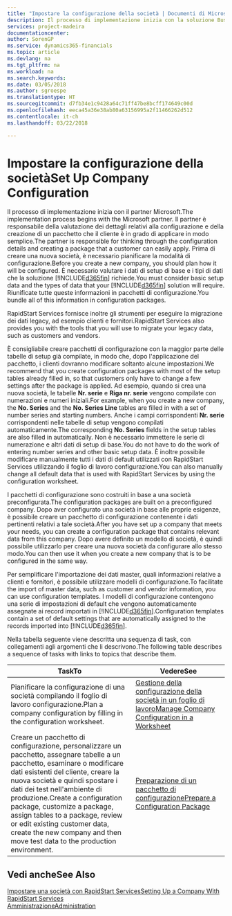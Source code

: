 ```yaml
---
title: "Impostare la configurazione della società | Documenti di Microsoft"
description: Il processo di implementazione inizia con la soluzione Business Central necessaria. Riunificate tutte queste informazioni nei pacchetti di configurazione.
services: project-madeira
documentationcenter: 
author: SorenGP
ms.service: dynamics365-financials
ms.topic: article
ms.devlang: na
ms.tgt_pltfrm: na
ms.workload: na
ms.search.keywords: 
ms.date: 03/05/2018
ms.author: sgroespe
ms.translationtype: HT
ms.sourcegitcommit: d7fb34e1c9428a64c71ff47be8bcff174649c00d
ms.openlocfilehash: eeca45a36e38ab80a63156995a2f11466262d512
ms.contentlocale: it-ch
ms.lasthandoff: 03/22/2018

---
```

# <a name="set-up-company-configuration"></a><span data-ttu-id="5271c-104">Impostare la configurazione della società</span><span class="sxs-lookup"><span data-stu-id="5271c-104">Set Up Company Configuration</span></span>
<span data-ttu-id="5271c-105">Il processo di implementazione inizia con il partner Microsoft.</span><span class="sxs-lookup"><span data-stu-id="5271c-105">The implementation process begins with the Microsoft partner.</span></span> <span data-ttu-id="5271c-106">Il partner è responsabile della valutazione dei dettagli relativi alla configurazione e della creazione di un pacchetto che il cliente è in grado di applicare in modo semplice.</span><span class="sxs-lookup"><span data-stu-id="5271c-106">The partner is responsible for thinking through the configuration details and creating a package that a customer can easily apply.</span></span> <span data-ttu-id="5271c-107">Prima di creare una nuova società, è necessario pianificare la modalità di configurazione.</span><span class="sxs-lookup"><span data-stu-id="5271c-107">Before you create a new company, you should plan how it will be configured.</span></span> <span data-ttu-id="5271c-108">È necessario valutare i dati di setup di base e i tipi di dati che la soluzione [!INCLUDE[d365fin](includes/d365fin_md.md)] richiede.</span><span class="sxs-lookup"><span data-stu-id="5271c-108">You must consider basic setup data and the types of data that your [!INCLUDE[d365fin](includes/d365fin_md.md)] solution will require.</span></span> <span data-ttu-id="5271c-109">Riunificate tutte queste informazioni in pacchetti di configurazione.</span><span class="sxs-lookup"><span data-stu-id="5271c-109">You bundle all of this information in configuration packages.</span></span>

<span data-ttu-id="5271c-110">RapidStart Services fornisce inoltre gli strumenti per eseguire la migrazione dei dati legacy, ad esempio clienti e fornitori.</span><span class="sxs-lookup"><span data-stu-id="5271c-110">RapidStart Services also provides you with the tools that you will use to migrate your legacy data, such as customers and vendors.</span></span>  

<span data-ttu-id="5271c-111">È consigliabile creare pacchetti di configurazione con la maggior parte delle tabelle di setup già compilate, in modo che, dopo l'applicazione del pacchetto, i clienti dovranno modificare soltanto alcune impostazioni.</span><span class="sxs-lookup"><span data-stu-id="5271c-111">We recommend that you create configuration packages with most of the setup tables already filled in, so that customers only have to change a few settings after the package is applied.</span></span> <span data-ttu-id="5271c-112">Ad esempio, quando si crea una nuova società, le tabelle **Nr. serie** e **Riga nr. serie** vengono compilate con numerazioni e numeri iniziali.</span><span class="sxs-lookup"><span data-stu-id="5271c-112">For example, when you create a new company, the **No. Series** and the **No. Series Line** tables are filled in with a set of number series and starting numbers.</span></span> <span data-ttu-id="5271c-113">Anche i campi corrispondenti **Nr. serie** corrispondenti nelle tabelle di setup vengono compilati automaticamente.</span><span class="sxs-lookup"><span data-stu-id="5271c-113">The corresponding **No. Series** fields in the setup tables are also filled in automatically.</span></span> <span data-ttu-id="5271c-114">Non è necessario immettere le serie di numerazione e altri dati di setup di base.</span><span class="sxs-lookup"><span data-stu-id="5271c-114">You do not have to do the work of entering number series and other basic setup data.</span></span> <span data-ttu-id="5271c-115">È inoltre possibile modificare manualmente tutti i dati di default utilizzati con RapidStart Services utilizzando il foglio di lavoro configurazione.</span><span class="sxs-lookup"><span data-stu-id="5271c-115">You can also manually change all default data that is used with RapidStart Services by using the configuration worksheet.</span></span>  

<span data-ttu-id="5271c-116">I pacchetti di configurazione sono costruiti in base a una società preconfigurata.</span><span class="sxs-lookup"><span data-stu-id="5271c-116">The configuration packages are built on a preconfigured company.</span></span> <span data-ttu-id="5271c-117">Dopo aver configurato una società in base alle proprie esigenze, è possibile creare un pacchetto di configurazione contenente i dati pertinenti relativi a tale società.</span><span class="sxs-lookup"><span data-stu-id="5271c-117">After you have set up a company that meets your needs, you can create a configuration package that contains relevant data from this company.</span></span> <span data-ttu-id="5271c-118">Dopo avere definito un modello di società, è quindi possibile utilizzarlo per creare una nuova società da configurare allo stesso modo.</span><span class="sxs-lookup"><span data-stu-id="5271c-118">You can then use it when you create a new company that is to be configured in the same way.</span></span>  

<span data-ttu-id="5271c-119">Per semplificare l'importazione dei dati master, quali informazioni relative a clienti e fornitori, è possibile utilizzare modelli di configurazione.</span><span class="sxs-lookup"><span data-stu-id="5271c-119">To facilitate the import of master data, such as customer and vendor information, you can use configuration templates.</span></span> <span data-ttu-id="5271c-120">I modelli di configurazione contengono una serie di impostazioni di default che vengono automaticamente assegnate ai record importati in [!INCLUDE[d365fin](includes/d365fin_md.md)].</span><span class="sxs-lookup"><span data-stu-id="5271c-120">Configuration templates contain a set of default settings that are automatically assigned to the records imported into [!INCLUDE[d365fin](includes/d365fin_md.md)].</span></span>

<span data-ttu-id="5271c-121">Nella tabella seguente viene descritta una sequenza di task, con collegamenti agli argomenti che li descrivono.</span><span class="sxs-lookup"><span data-stu-id="5271c-121">The following table describes a sequence of tasks with links to topics that describe them.</span></span>

|<span data-ttu-id="5271c-122">**Task**</span><span class="sxs-lookup"><span data-stu-id="5271c-122">**To**</span></span>|<span data-ttu-id="5271c-123">**Vedere**</span><span class="sxs-lookup"><span data-stu-id="5271c-123">**See**</span></span>|  
|------------|-------------|  
|<span data-ttu-id="5271c-124">Pianificare la configurazione di una società compilando il foglio di lavoro configurazione.</span><span class="sxs-lookup"><span data-stu-id="5271c-124">Plan a company configuration by filling in the configuration worksheet.</span></span>|[<span data-ttu-id="5271c-125">Gestione della configurazione della società in un foglio di lavoro</span><span class="sxs-lookup"><span data-stu-id="5271c-125">Manage Company Configuration in a Worksheet</span></span>](admin-how-to-manage-company-configuration-in-a-worksheet.md)|  
|<span data-ttu-id="5271c-126">Creare un pacchetto di configurazione, personalizzare un pacchetto, assegnare tabelle a un pacchetto, esaminare o modificare dati esistenti del cliente, creare la nuova società e quindi spostare i dati dei test nell'ambiente di produzione.</span><span class="sxs-lookup"><span data-stu-id="5271c-126">Create a configuration package, customize a package, assign tables to a package, review or edit existing customer data, create the new company and then move test data to the production environment.</span></span>|[<span data-ttu-id="5271c-127">Preparazione di un pacchetto di configurazione</span><span class="sxs-lookup"><span data-stu-id="5271c-127">Prepare a Configuration Package</span></span>](admin-how-to-prepare-a-configuration-package.md)| 

## <a name="see-also"></a><span data-ttu-id="5271c-128">Vedi anche</span><span class="sxs-lookup"><span data-stu-id="5271c-128">See Also</span></span>  
[<span data-ttu-id="5271c-129">Impostare una società con RapidStart Services</span><span class="sxs-lookup"><span data-stu-id="5271c-129">Setting Up a Company With RapidStart Services</span></span>](admin-set-up-a-company-with-rapidstart.md)  
[<span data-ttu-id="5271c-130">Amministrazione</span><span class="sxs-lookup"><span data-stu-id="5271c-130">Administration</span></span>](admin-setup-and-administration.md)

